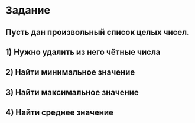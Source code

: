 # Задание

## Пусть дан произвольный список целых чисел.

## 1) Нужно удалить из него чётные числа
## 2) Найти минимальное значение
## 3) Найти максимальное значение
## 4) Найти среднее значение